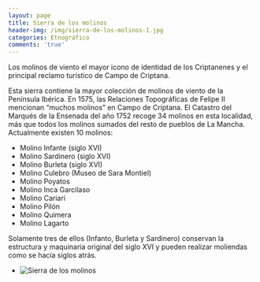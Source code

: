 ```yaml
---
layout: page
title: Sierra de los molinos
header-img: /img/sierra-de-los-molinos-1.jpg
categories: Etnográfico
comments: 'true'
---
```



Los molinos de viento el mayor icono de identidad de los Criptanenes y el principal reclamo turístico de Campo de Criptana.

Esta sierra contiene la mayor colección de molinos de viento de la Península Ibérica. En 1575, las Relaciones Topográficas de Felipe II mencionan “muchos molinos” en Campo de Criptana. El Catastro del Marqués de la Ensenada del año 1752 recoge 34 molinos en esta localidad, más que todos los molinos sumados del resto de pueblos de La Mancha. Actualmente existen 10 molinos: 

- Molino Infante (siglo XVI)
- Molino Sardinero (siglo XVI)
- Molino Burleta (siglo XVI)
- Molino Culebro (Museo de Sara Montiel)
- Molino Poyatos
- Molino Inca Garcilaso
- Molino Cariari
- Molino Pilón
- Molino Quimera
- Molino Lagarto

Solamente tres de ellos (Infanto, Burleta y Sardinero) conservan la estructura y maquinaria original del siglo XVI y pueden realizar moliendas como se hacía siglos atrás.

<div class="photo-gallery">
<ul>
<li><img src="{{ site.github.url }}/img/sierra-de-los-molinos-1.jpg" alt="Sierra de los molinos"></li>
</ul>
</div>
